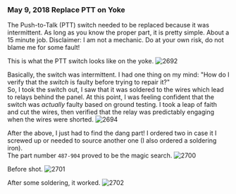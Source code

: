 ### May 9, 2018 Replace PTT on Yoke

The Push-to-Talk (PTT) switch needed to be replaced because it was intermittent.
As long as you know the proper part, it is pretty simple. About a 15 minute job.
Disclaimer: I am not a mechanic. Do at your own risk, do not blame me for some
fault!

This is what the PTT switch looks like on the yoke.
![2692](https://s3.us-east-2.amazonaws.com/pireps.n2471u.com/20180509-replace-ptt/IMG_2692.jpeg)

Basically, the switch was intermittent. I had one thing on my mind: "How do I
verify that the _switch_ is faulty before trying to repair it?"  
So, I took the switch out, I saw that it was soldered to the wires which lead to
relays behind the panel. At this point, I was feeling confident that the switch
was _actually_ faulty based on ground testing. I took a leap of faith and cut
the wires, then verified that the relay was predictably engaging when the wires
were shorted.
![2694](https://s3.us-east-2.amazonaws.com/pireps.n2471u.com/20180509-replace-ptt/IMG_2694.jpeg)

After the above, I just had to find the dang part! I ordered two in case it
I screwed up or needed to source another one (I also ordered a soldering iron).  
The part number `487-904` proved to be the magic search.
![2700](https://s3.us-east-2.amazonaws.com/pireps.n2471u.com/20180509-replace-ptt/IMG_2700.jpeg)

Before shot.
![2701](https://s3.us-east-2.amazonaws.com/pireps.n2471u.com/20180509-replace-ptt/IMG_2701.jpeg)

After some soldering, it worked.
![2702](https://s3.us-east-2.amazonaws.com/pireps.n2471u.com/20180509-replace-ptt/IMG_2702.jpeg)
